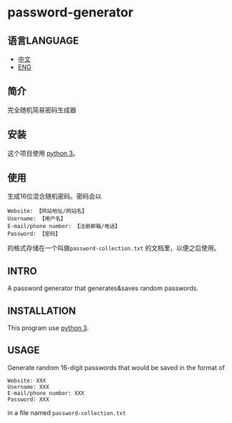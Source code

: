 # password-generator
## 语言LANGUAGE
- [中文](#简介)
- [ENG](#INTRO)
## 简介
完全随机简易密码生成器
## 安装
这个项目使用 [python 3](https://www.python.org)。
## 使用
生成16位混合随机密码。密码会以
```
Website: 【网站地址/网站名】
Username: 【用户名】
E-mail/phone number: 【注册邮箱/电话】
Password: 【密码】
```
的格式存储在一个叫做`password-collection.txt` 的文档里，以便之后使用。
## INTRO
A password generator that generates&saves random passwords.
## INSTALLATION
This program use [python 3](https://www.python.org).
## USAGE
Generate random 16-digit passwords that would be saved in the format of
```
Website: XXX
Username: XXX
E-mail/phone number: XXX
Password: XXX
```
in a file named `password-collection.txt`
